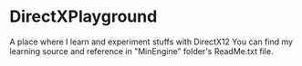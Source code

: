 # DirectXPlayground
A place where I learn and experiment stuffs with DirectX12
You can find my learning source and reference in "MinEngine" folder's ReadMe.txt file.
